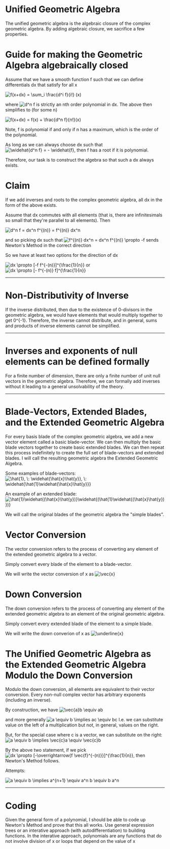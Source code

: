 # Unified Geometric Algebra

The unified geometric algebra is the algebraic closure of the complex geometric algebra.  By adding algebraic closure, we sacrifice a few properties. 

# Guide for making the Geometric Algebra algebraically closed

Assume that we have a smooth function f such that we can define differentials dx that satisfy for all x

<img src="https://latex.codecogs.com/svg.latex?f(x&plus;dx)&space;=&space;\sum_i&space;\frac{d^i&space;f}{i!}&space;(x)" title="f(x+dx) = \sum_i \frac{d^i f}{i!} (x)" />

where <img src="https://latex.codecogs.com/svg.latex?d^n&space;f" title="d^n f" /> is strictly an nth order polynomial in dx.  The above then simplifies to (for some n)

<img src="https://latex.codecogs.com/svg.latex?f(x&plus;dx)&space;=&space;f(x)&space;&plus;&space;\frac{d^n&space;f}{n!}(x)" title="f(x+dx) = f(x) + \frac{d^n f}{n!}(x)" />

Note, f is polynomial if and only if n has a maximum, which is the order of the polynomial.

As long as we can always choose dx such that <img src="https://latex.codecogs.com/svg.latex?\widehat{d^n&space;f}&space;=&space;-&space;\widehat{f}" title="\widehat{d^n f} = - \widehat{f}" />, then f has a root if it is polynomial.

Therefore, our task is to construct the algebra so that such a dx always exists.

# Claim

If we add inverses and roots to the complex geometric algebra, all dx in the form of the above exists.

Assume that dx commutes with all elements (that is, there are infinitesimals so small that they're parallel to all elements).  Then

<img src="https://latex.codecogs.com/svg.latex?d^n&space;f&space;=&space;dx^n&space;f^{(n)}&space;=&space;f^{(n)}&space;dx^n" title="d^n f = dx^n f^{(n)} = f^{(n)} dx^n" />

and so picking dx such that <img src="https://latex.codecogs.com/svg.latex?f^{(n)}&space;dx^n&space;=&space;dx^n&space;f^{(n)}&space;\propto&space;-f" title="f^{(n)} dx^n = dx^n f^{(n)} \propto -f" /> sends Newton's Method in the correct direction

So we have at least two options for the direction of dx

<img src="https://latex.codecogs.com/svg.latex?dx&space;\propto&space;[-f&space;f^{-(n)}]^{\frac{1}{n}}" title="dx \propto [-f f^{-(n)}]^{\frac{1}{n}}" /> or <img src="https://latex.codecogs.com/svg.latex?dx&space;\propto&space;[-&space;f^{-(n)}&space;f]^{\frac{1}{n}}" title="dx \propto [- f^{-(n)} f]^{\frac{1}{n}}" />

---

# Non-Distributivity of Inverse

If the inverse distributed, then due to the existence of 0-divisors in the geometric algebra, we would have elements that would multiply together to get 0^{-1}.  Therefore, the inverse cannot distribute, and in general, sums and products of inverse elements cannot be simplified.

---

# Inverses and exponents of null elements can be defined formally

For a finite number of dimension, there are only a finite number of unit null vectors in the geometric algebra.  Therefore, we can formally add inverses without it leading to a general unsolvability of the theory.

---

# Blade-Vectors, Extended Blades, and the Extended Geometric Algebra

For every basis blade of the complex geometric algebra, we add a new vector element called a basic blade-vector.  We can then multiply the basic blade vectors together to create basic extended blades.  We can then repeat this process indefinitely to create the full set of blade-vectors and extended blades.  I will call the resulting geometric algebra the Extended Geometric Algebra.

Some examples of blade-vectors: <img src="https://latex.codecogs.com/svg.latex?\inline&space;\hat{1},&space;\:&space;\widehat{\hat{x}\hat{y}},&space;\:&space;\widehat{\hat{1}\widehat{\hat{x}\hat{y}}}" title="\hat{1}, \: \widehat{\hat{x}\hat{y}}, \: \widehat{\hat{1}\widehat{\hat{x}\hat{y}}}" />

An example of an extended blade: <img src="https://latex.codecogs.com/svg.latex?\inline&space;\hat{1}\widehat{(\hat{x}\hat{y})}\widehat{(\hat{1}\widehat{(\hat{x}\hat{y})})}" title="\hat{1}\widehat{(\hat{x}\hat{y})}\widehat{(\hat{1}\widehat{(\hat{x}\hat{y})})}" />

We will call the original blades of the geometric algebra the "simple blades".

# Vector Conversion

The vector conversion refers to the process of converting any element of the extended geometric algebra to a vector.

Simply convert every blade of the element to a blade-vector.

We will write the vector conversion of x as <img src="https://latex.codecogs.com/svg.latex?\inline&space;\vec{x}" title="\vec{x}" />

# Down Conversion

The down conversion refers to the process of converting any element of the extended geometric algebra to an element of the original geometric algebra.

Simply convert every extended blade of the element to a simple blade.

We will write the down converion of x as <img src="https://latex.codecogs.com/svg.latex?\inline&space;\underline{x}" title="\underline{x}" />

# The Unified Geometric Algebra as the Extended Geometric Algebra Modulo the Down Conversion

Modulo the down conversion, all elements are equivalent to their vector conversion.  Every non-null complex vector has arbitrary exponents (including an inverse).

By construction, we have <img src="https://latex.codecogs.com/svg.latex?\vec{a}b&space;\equiv&space;ab" title="\vec{a}b \equiv ab" />

and more generally <img src="https://latex.codecogs.com/svg.latex?a&space;\equiv&space;b&space;\implies&space;ac&space;\equiv&space;bc" title="a \equiv b \implies ac \equiv bc" />  I.e. we can substitute value on the left of a multiplication but not, in general, values on the right.

But, for the special case where c is a vector, we can substitute on the right: <img src="https://latex.codecogs.com/svg.latex?\inline&space;a&space;\equiv&space;b&space;\implies&space;\vec{c}a&space;\equiv&space;\vec{c}b" title="a \equiv b \implies \vec{c}a \equiv \vec{c}b" />

By the above two statement, if we pick  <img src="https://latex.codecogs.com/svg.latex?dx&space;\propto&space;[-\overrightarrow{f&space;\vec{f}^{-(n)}}]^{\frac{1}{n}}" title="dx \propto [-\overrightarrow{f \vec{f}^{-(n)}}]^{\frac{1}{n}}" />, then Newton's Method follows.

Attempts:

<img src="https://latex.codecogs.com/svg.latex?a&space;\equiv&space;b&space;\implies&space;a^{n&plus;1}&space;\equiv&space;a^n&space;b&space;\equiv&space;b&space;a^n" title="a \equiv b \implies a^{n+1} \equiv a^n b \equiv b a^n" />

---

# Coding

Given the general form of a polynomial, I should be able to code up Newton's Method and prove that this all works.  Use general expression trees or an interative approach (with autodifferentiation) to building functions.  In the interative approach, polynomials are any functions that do not involve division of x or loops that depend on the value of x
